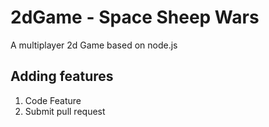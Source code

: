 # 2dGame - Space Sheep Wars
A multiplayer 2d Game based on node.js

## Adding features
1. Code Feature
2. Submit pull request
